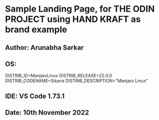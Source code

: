 # Sample Landing Page, for THE ODIN PROJECT using HAND KRAFT as brand example

## Author: Arunabha Sarkar

## OS:
DISTRIB_ID=ManjaroLinux
DISTRIB_RELEASE=22.0.0
DISTRIB_CODENAME=Sikaris
DISTRIB_DESCRIPTION="Manjaro Linux"

## IDE: VS Code 1.73.1

## Date: 10th November 2022
